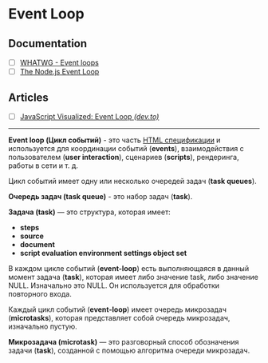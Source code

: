 # Event Loop

## Documentation
- [ ] [WHATWG - Event loops](https://html.spec.whatwg.org/multipage/webappapis.html#event-loops)
- [ ] [The Node.js Event Loop](https://nodejs.org/en/learn/asynchronous-work/event-loop-timers-and-nexttick#what-is-the-event-loop)

## Articles
- [ ] [JavaScript Visualized: Event Loop _(dev.to)_](https://dev.to/lydiahallie/javascript-visualized-event-loop-3dif)


___

**Event loop (Цикл событий)** - это часть [HTML спецификации](https://html.spec.whatwg.org/multipage/webappapis.html#event-loops) и используется для координации событий (**events**), взаимодействия с пользователем (**user interaction**), сценариев (**scripts**), рендеринга, работы в сети и т. д.

Цикл событий имеет одну или несколько очередей задач (**task queues**).

**Очередь задач (task queue)** - это набор задач (**task**).

**Задача (task)** — это структура, которая имеет:
- **steps**
- **source**
- **document**
- **script evaluation environment settings object set**

В каждом цикле событий (**event-loop**) есть выполняющаяся в данный момент задача (**task**), которая имеет либо значение task, либо значение NULL. Изначально это NULL. Он используется для обработки повторного входа.

Каждый цикл событий  (**event-loop**) имеет очередь микрозадач (**microtasks**), которая представляет собой очередь микрозадач, изначально пустую.

**Микрозадача (microtask)** — это разговорный способ обозначения задачи (**task**), созданной с помощью алгоритма очереди микрозадач.

